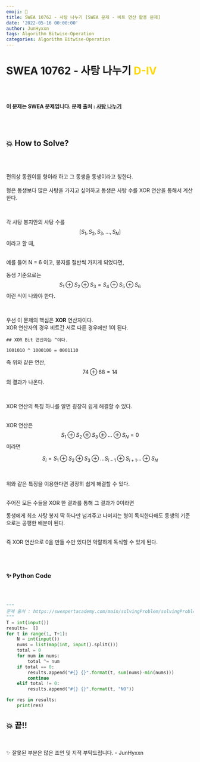 ```yaml
---
emoji: 🍭
title: SWEA 10762 - 사탕 나누기 [SWEA 문제 - 비트 연산 활용 문제]
date: '2022-05-16 00:00:00'
author: JunHyxxn
tags: Algorithm Bitwise-Operation
categories: Algorithm Bitwise-Operation
---
```


# SWEA 10762 - 사탕 나누기 <span style="color:Gold">D-Ⅳ</span>

<br><br>

**이 문제는 SWEA 문제입니다. 문제 출처 : [사탕 나누기](https://swexpertacademy.com/main/solvingProblem/solvingProblem.do)**

<br><br>

## 💥 How to Solve?

<br><br>

편의상 동원이를 형이라 하고 그 동생을 동생이라고 칭한다.  
<Br>
형은 동생보다 많은 사탕을 가지고 싶어하고 동생은 사탕 수를 XOR 연산을 통해서 계산한다.

<br>

각 사탕 봉지안의 사탕 수를 $$[ S_{1}, S_{2}, S_{3}, ... ,  S_{N}]$$ 이라고 할 때,

<br>
예를 들어 N = 6 이고, 봉지를 절반씩 가지게 되었다면,

<br>

동생 기준으로는 $$S_{1}  ⊕ S_{2}  ⊕ S_{3}  = S_{4}  ⊕ S_{5}  ⊕ S_{6}$$ 이런 식이 나와야 한다.

<br>

우선 이 문제의 핵심은 **XOR** 연산자이다.  
XOR 연산자의 경우 비트간 서로 다른 경우에만 1이 된다.

```
## XOR Bit 연산자는 ^이다.

1001010 ^ 1000100 = 0001110

```

즉 위와 같은 연산, $$74 ⊕ 68 = 14$$ 의 결과가 나온다.

<br>

XOR 연산의 특징 하나를 알면 굉장히 쉽게 해결할 수 있다.
<br><br>

XOR 연산은 $$S_{1} ⊕ S_{2} ⊕ S_{3} ⊕ ... ⊕ S_{N} = 0$$ 이라면

$$
S_{i}   =  S_{1}  ⊕  S_{2}   ⊕   S_{3}   ⊕   ...   S_{i-1}    ⊕   S_{i+1}   ...   ⊕   S_{N}
$$

<br>

위와 같은 특징을 이용한다면 굉장히 쉽게 해결할 수 있다.  
<Br>

주어진 모든 수들을 XOR 한 결과를 통해 그 결과가 0이라면
<br>

동생에게 최소 사탕 봉지 딱 하나만 넘겨주고 나머지는 형이 독식한다해도 동생의 기준으로는 공평한 배분이 된다.

<br>
즉 XOR 연산으로 0을 만들 수만 있다면 악랄하게 독식할 수 있게 된다.

<br><br>

### ✨ Python Code

<br><br>

```python
"""
문제 출처 : https://swexpertacademy.com/main/solvingProblem/solvingProblem.do
"""
T = int(input())
results=  []
for t in range(1, T+1):
    N = int(input())
    nums = list(map(int, input().split()))
    total = 0
    for num in nums:
        total ^= num
    if total == 0:
        results.append("#{} {}".format(t, sum(nums)-min(nums)))
        continue
    elif total != 0:
        results.append("#{} {}".format(t, "NO"))

for res in results:
    print(res)
```

## 💥 끝!!

<br>

✨ 잘못된 부분은 많은 조언 및 지적 부탁드립니다. - JunHyxxn

<br>
